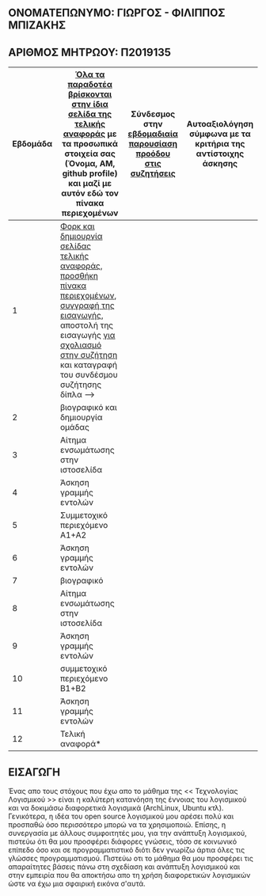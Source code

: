 ## ΟΝΟΜΑΤΕΠΩΝΥΜΟ: ΓΙΩΡΓΟΣ - ΦΙΛΙΠΠΟΣ ΜΠΙΖΑΚΗΣ
## ΑΡΙΘΜΟΣ ΜΗΤΡΩΟΥ: Π2019135

| Εβδομάδα | [Όλα τα παραδοτέα βρίσκονται στην ίδια σελίδα της τελικής αναφοράς](https://courses-ionio.github.io/help/deliverables/) με τα προσωπικά στοιχεία σας (Όνομα, ΑΜ, github profile) και μαζί με αυτόν εδώ τον πίνακα περιεχομένων | Σύνδεσμος στην [εβδομαδιαία παρουσίαση προόδου στις συζητήσεις](https://github.com/courses-ionio/help/discussions/categories/show-and-tell) | Αυτοαξιολόγηση σύμφωνα με τα κριτήρια της αντίστοιχης άσκησης |
| --- | --- | --- | --- |
| 1 | [Φορκ και δημιουργία σελίδας τελικής αναφοράς](https://courses-ionio.github.io/help/guide/), [προσθήκη πίνακα περιεχομένων](https://raw.githubusercontent.com/courses-ionio/sw/master/README.md), [συγγραφή της εισαγωγής](https://courses-ionio.github.io/help/intro/), αποστολή της εισαγωγής [για σχολιασμό στην συζήτηση](https://github.com/courses-ionio/help/discussions/categories/show-and-tell) και καταγραφή του συνδέσμου συζήτησης δίπλα --> | | |
| 2 | βιογραφικό και δημιουργία ομάδας | | |
| 3 | Αίτημα ενσωμάτωσης στην ιστοσελίδα | | |
| 4 | Άσκηση γραμμής εντολών | | |
| 5 | Συμμετοχικό περιεχόμενο A1+A2 | | |
| 6 | Άσκηση γραμμής εντολών | | |
| 7 | βιογραφικό | | |
| 8 | Αίτημα ενσωμάτωσης στην ιστοσελίδα | | |
| 9 | Άσκηση γραμμής εντολών | | |
| 10 | συμμετοχικό περιεχόμενο B1+B2 | | |
| 11 | Άσκηση γραμμής εντολών | | |
| 12 | Τελική αναφορά* | | |

## ΕΙΣΑΓΩΓΗ
Ένας απο τους στόχους που έχω απο το μάθημα της << Τεχνολογίας Λογισμικού >> είναι η καλύτερη κατανόηση της έννοιας του λογισμικού και να δοκιμάσω διαφορετικά λογισμικά (ArchLinux, Ubuntu κτλ). Γενικότερα, η ιδέα του open source λογισμικού μου αρέσει πολύ και προσπαθώ όσο περισσότερο μπορώ να τα χρησιμοποιώ. Επίσης, η συνεργασία με άλλους συμφοιτητές μου, για την ανάπτυξη λογισμικού, πιστεύω ότι θα μου προσφέρει διάφορες γνώσεις, τόσο σε κοινωνικό επίπεδο όσο και σε προγραμματιστικό διότι δεν γνωρίζω άρτια όλες τις γλώσσες προγραμματισμού. Πιστεύω οτι το μάθημα θα μου προσφέρει τις απαραίτητες βάσεις πάνω στη σχεδίαση και ανάπτυξη λογισμικού και στην εμπειρία που θα αποκτήσω απο τη χρήση διαφορετικών λογισμικών ώστε να έχω μια σφαιρική εικόνα σ'αυτά.
